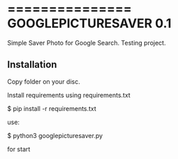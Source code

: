 ===============
GOOGLEPICTURESAVER 0.1
===============
Simple Saver Photo for Google Search.
Testing project.


Installation
------------

Copy folder on  your disc.

Install requirements using requirements.txt

$ pip install -r requirements.txt

use:

$ python3 googlepicturesaver.py

for start
